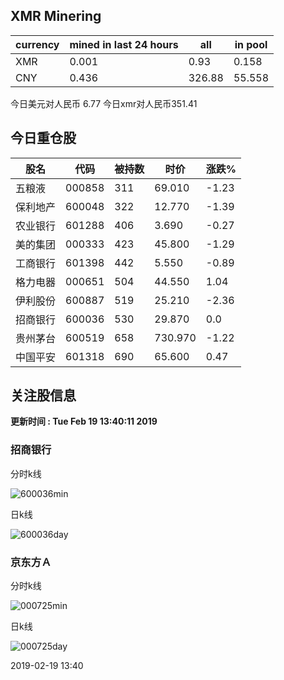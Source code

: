 ## XMR Minering

|currency|mined in last 24 hours|all|in pool|
|---|---|---|---|
|XMR|0.001|0.93|0.158|
|CNY|0.436|326.88|55.558|

今日美元对人民币 6.77	今日xmr对人民币351.41


## 今日重仓股 

|股名|代码|被持数|时价|涨跌%|
|---|---|---|---|---|
|五粮液|000858|311|69.010|-1.23|
|保利地产|600048|322|12.770|-1.39|
|农业银行|601288|406|3.690|-0.27|
|美的集团|000333|423|45.800|-1.29|
|工商银行|601398|442|5.550|-0.89|
|格力电器|000651|504|44.550|1.04|
|伊利股份|600887|519|25.210|-2.36|
|招商银行|600036|530|29.870|0.0|
|贵州茅台|600519|658|730.970|-1.22|
|中国平安|601318|690|65.600|0.47|

## 关注股信息
**更新时间 : Tue Feb 19 13:40:11 2019**
### 招商银行 
分时k线

![600036min](http://image.sinajs.cn/newchart/min/n/sh600036.gif)

日k线

![600036day](http://image.sinajs.cn/newchart/daily/n/sh600036.gif)

### 京东方Ａ 
分时k线

![000725min](http://image.sinajs.cn/newchart/min/n/sz000725.gif)

日k线

![000725day](http://image.sinajs.cn/newchart/daily/n/sz000725.gif)

2019-02-19 13:40